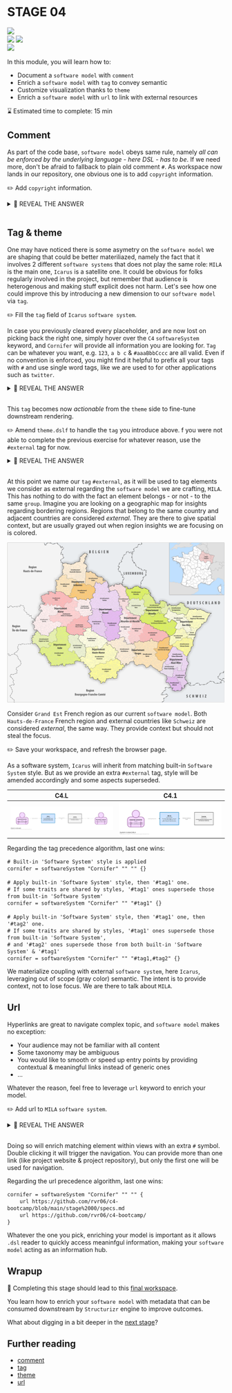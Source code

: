 # STAGE 04

![](https://img.shields.io/badge/c4-comment-cacaca)  
![](https://img.shields.io/badge/model-tags-e4551d) 
![](https://img.shields.io/badge/model-url-cacaca)  
![](https://img.shields.io/badge/views-theme-c49060)  

In this module, you will learn how to:
- Document a `software model` with `comment`
- Enrich a `software model` with `tag` to convey semantic
- Customize visualization thanks to `theme`
- Enrich a `software model` with `url` to link with external resources

⌛ Estimated time to complete: 15 min

## Comment

As part of the code base, `software model` obeys same rule, namely _all can be enforced by the underlying language - here DSL - has to be_. If we need more, don't be afraid to fallback to plain old comment `#`. As workspace now lands in our repository, one obvious one is to add `copyright` information.

✏️ Add `copyright` information.

<details><summary>📙 REVEAL THE ANSWER</summary>

```diff
+# © 2022 DAEDALUS, Inc. Unauthorized use, distribution, or duplication is prohibited.
workspace "MILA" "Multiple Images Lightweight Acquisition" {
}
```
</details><br>

## Tag & theme

One may have noticed there is some asymetry on the `software model` we are shaping that could be better materiliazed, namely the fact that it involves 2 different `software systems` that does not play the same role: `MILA` is the main one, `Icarus` is a satellite one. It could be obvious for folks regularly involved in the project, but remember that audience is heterogenous and making stuff explicit does not harm. Let's see how one could improve this by introducing a new dimension to our `software model` via `tag`.

✏️ Fill the `tag` field of `Icarus` `software system`.

In case you previously cleared every placeholder, and are now lost on picking back the right one, simply hover over the `C4` `softwareSystem` keyword, and `Cornifer` will provide all information you are looking for. `Tag` can be whatever you want, e.g. `123`, `a b c` & `#aaaBbbCccc` are all valid. Even if no convention is enforced, you might find it helpful to prefix all your tags with `#` and use single word tags, like we are used to for other applications such as `twitter`.

<details><summary>📙 REVEAL THE ANSWER</summary>

```diff
model {
	mila = softwareSystem "MILA" "Provides [...]" "" {
	}
-	icarus = softwareSystem "Icarus" "Provides [...]" "" {
+	icarus = softwareSystem "Icarus" "Provides [...]" "#external" {
	}
}
}
```
</details><br>

This `tag` becomes now _actionable_ from the `theme` side to fine-tune downstream rendering.

✏️ Amend `theme.dslf` to handle the `tag` you introduce above.  f you were not able to complete the previous exercise for whatever reason, use the `#external` tag for now.

<details><summary>📙 REVEAL THE ANSWER</summary>

```diff
views {
	styles {
		element "Software System" {
			background #CFE4FF
			stroke #0C7CBA
			strokeWidth 8
		}
+		element "#external" {
+			background #F5F5F5
+			stroke #666666
+			strokeWidth 8
+		}
    }
}
```
</details><br>

At this point we name our `tag` `#external`, as it will be used to tag elements we consider as external regarding the `software model` we are crafting, `MILA`. This has nothing to do with the fact an element belongs - or not - to the same `group`. Imagine you are looking on a geographic map for insights regarding bordering regions. Regions that belong to the same country and adjacent countries are considered _external_. They are there to give spatial context, but are usually grayed out when region insights we are focusing on is colored. 

![](../docs/static/assets/map.png)

Consider `Grand Est` French region as our current `software model`. Both `Hauts-de-France` French region and external countries like `Schweiz` are considered _external_, the same way. They provide context but should not steal the focus.

✏️ Save your workspace, and refresh the browser page.  

As a software system, `Icarus` will inherit from matching built-in `Software System` style. But as we provide an extra `#external` tag, style will be amended accordingly and some aspects superseded.   

| &nbsp;&nbsp;&nbsp;&nbsp;&nbsp;&nbsp;&nbsp;&nbsp;&nbsp;&nbsp;&nbsp;&nbsp;&nbsp;&nbsp;&nbsp;&nbsp;&nbsp;&nbsp;&nbsp;&nbsp;&nbsp;&nbsp;&nbsp;&nbsp; C4.L &nbsp;&nbsp;&nbsp;&nbsp;&nbsp;&nbsp;&nbsp;&nbsp;&nbsp;&nbsp;&nbsp;&nbsp;&nbsp;&nbsp;&nbsp;&nbsp;&nbsp;&nbsp;&nbsp;&nbsp;&nbsp;&nbsp;&nbsp;&nbsp; | &nbsp;&nbsp;&nbsp;&nbsp;&nbsp;&nbsp;&nbsp;&nbsp;&nbsp;&nbsp;&nbsp;&nbsp;&nbsp;&nbsp;&nbsp;&nbsp;&nbsp;&nbsp;&nbsp;&nbsp;&nbsp;&nbsp;&nbsp;&nbsp; C4.1 &nbsp;&nbsp;&nbsp;&nbsp;&nbsp;&nbsp;&nbsp;&nbsp;&nbsp;&nbsp;&nbsp;&nbsp;&nbsp;&nbsp;&nbsp;&nbsp;&nbsp;&nbsp;&nbsp;&nbsp;&nbsp;&nbsp;&nbsp;&nbsp;|
|-|-|
| ![](./structurizr-1-SystemLandscape.svg) | ![](./structurizr-1-SystemContext.svg) |

Regarding the tag precedence algorithm, last one wins:

```c4u
# Built-in 'Software System' style is applied
cornifer = softwareSystem "Cornifer" "" "" {}

# Apply built-in 'Software System' style, then '#tag1' one.
# If some traits are shared by styles, '#tag1' ones supersede those from built-in 'Software System'
cornifer = softwareSystem "Cornifer" "" "#tag1" {}

# Apply built-in 'Software System' style, then '#tag1' one, then '#tag2' one.
# If some traits are shared by styles, '#tag1' ones supersede those from built-in 'Software System', 
# and '#tag2' ones supersede those from both built-in 'Software System' & '#tag1'
cornifer = softwareSystem "Cornifer" "" "#tag1,#tag2" {}
```

We materialize coupling with external `software system`, here `Icarus`, leveraging out of scope (gray color) semantic. The intent is to provide context, not to lose focus. We are there to talk about `MILA`.

## Url

Hyperlinks are great to navigate complex topic, and `software model` makes no exception:
- Your audience may not be familiar with all content
- Some taxonomy may be ambiguous
- You would like to smooth or speed up entry points by providing contextual & meaningful links instead of generic ones
- ...

Whatever the reason, feel free to leverage `url` keyword to enrich your model.

✏️ Add url to `MILA` `software system`.

<details><summary>📙 REVEAL THE ANSWER</summary>

```diff
model {
	matt = person "Material scientist" "Leverages [...]" ""
	simon = person "Simulation engineer" "Crafts [...]" ""
	
	mila = softwareSystem "MILA" "Provides [...]" "" {
		url https://github.com/rvr06/c4-bootcamp/blob/main/stage%2000/specs.md
	}
	icarus = softwareSystem "Icarus" "Provides [...]" "#external" {
	}
}
```
</details><br>

Doing so will enrich matching element within views with an extra `#` symbol. Double clicking it will trigger the navigation. You can provide more than one link (like project website & project repository), but only the first one will be used for navigation. 

Regarding the url precedence algorithm, last one wins:
```c4u
cornifer = softwareSystem "Cornifer" "" "" {
	url https://github.com/rvr06/c4-bootcamp/blob/main/stage%2000/specs.md
	url https://github.com/rvr06/c4-bootcamp/
}
```
Whatever the one you pick, enriching your model is important as it allows `.dsl` reader to quickly access meaninfgul information, making your `software model` acting as an information hub.

## Wrapup

📘 Completing this stage should lead to this [final workspace](./workspace.dsl).  

You learn how to enrich your `software model` with metadata that can be consumed downstream by `Structurizr` engine to improve outcomes.  

What about digging in a bit deeper in the [next stage](../stage%2005/README.md)?

## Further reading

- [comment](https://github.com/structurizr/dsl/blob/master/docs/language-reference.md#comments) 
- [tag](https://github.com/structurizr/dsl/blob/master/docs/language-reference.md#tags)
- [theme](https://github.com/structurizr/dsl/blob/master/docs/language-reference.md#theme)
- [url](https://github.com/structurizr/dsl/blob/master/docs/language-reference.md#url)
